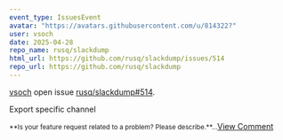 ```yaml
---
event_type: IssuesEvent
avatar: "https://avatars.githubusercontent.com/u/814322?"
user: vsoch
date: 2025-04-28
repo_name: rusq/slackdump
html_url: https://github.com/rusq/slackdump/issues/514
repo_url: https://github.com/rusq/slackdump
---
```


<a href='https://github.com/vsoch' target='_blank'>vsoch</a> open issue <a href='https://github.com/rusq/slackdump/issues/514' target='_blank'>rusq/slackdump#514</a>.

<p>Export specific channel</p><small>**Is your feature request related to a problem? Please describe.**...</small><a href='https://github.com/rusq/slackdump/issues/514' target='_blank'>View Comment</a>